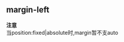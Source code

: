 ## margin-left


<!-- CSSJSON.margin-left.description -->

<!-- CSSJSON.margin-left.syntax -->

<!-- CSSJSON.margin-left.values -->

<!-- CSSJSON.margin-left.defaultValue -->

<!-- CSSJSON.margin-left.unixTags -->

**注意**  
当position:fixed|absolute时,margin暂不支auto

<!-- CSSJSON.margin-left.compatibility -->

<!-- CSSJSON.margin-left.reference -->
